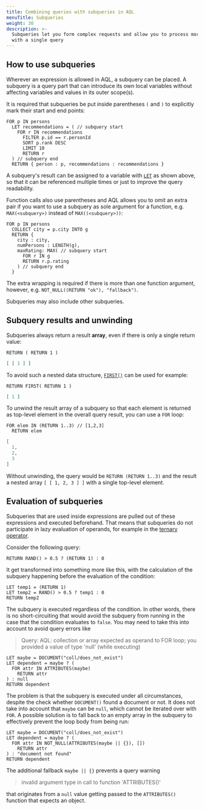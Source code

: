 ```yaml
---
title: Combining queries with subqueries in AQL
menuTitle: Subqueries
weight: 30
description: >-
  Subqueries let you form complex requests and allow you to process more data in
  with a single query
---
```

## How to use subqueries

Wherever an expression is allowed in AQL, a subquery can be placed. A subquery
is a query part that can introduce its own local variables without affecting
variables and values in its outer scope(s).

It is required that subqueries be put inside parentheses `(` and `)` to
explicitly mark their start and end points:

```aql
FOR p IN persons
  LET recommendations = ( // subquery start
    FOR r IN recommendations
      FILTER p.id == r.personId
      SORT p.rank DESC
      LIMIT 10
      RETURN r
  ) // subquery end
  RETURN { person : p, recommendations : recommendations }
```

A subquery's result can be assigned to a variable with
[`LET`](../high-level-operations/let.md) as shown above, so that it can be referenced
multiple times or just to improve the query readability.

Function calls also use parentheses and AQL allows you to omit an extra pair if
you want to use a subquery as sole argument for a function, e.g.
`MAX(<subquery>)` instead of `MAX((<subquery>))`:

```aql
FOR p IN persons
  COLLECT city = p.city INTO g
  RETURN {
    city : city,
    numPersons : LENGTH(g),
    maxRating: MAX( // subquery start
      FOR r IN g
      RETURN r.p.rating
    ) // subquery end
  }
```

The extra wrapping is required if there is more than one function argument,
however, e.g. `NOT_NULL((RETURN "ok"), "fallback")`.

Subqueries may also include other subqueries.

## Subquery results and unwinding

Subqueries always return a result **array**, even if there is only
a single return value:

```aql
RETURN ( RETURN 1 )
```

```json
[ [ 1 ] ]
```

To avoid such a nested data structure, [`FIRST()`](../functions/array.md#first)
can be used for example:

```aql
RETURN FIRST( RETURN 1 )
```

```json
[ 1 ]
```

To unwind the result array of a subquery so that each element is returned as
top-level element in the overall query result, you can use a `FOR` loop:

```aql
FOR elem IN (RETURN 1..3) // [1,2,3]
  RETURN elem
```

```json
[
  1,
  2,
  3
]
```

Without unwinding, the query would be `RETURN (RETURN 1..3)` and the result
a nested array `[ [ 1, 2, 3 ] ]` with a single top-level element.

## Evaluation of subqueries

Subqueries that are used inside expressions are pulled out of these
expressions and executed beforehand. That means that subqueries do not
participate in lazy evaluation of operands, for example in the
[ternary operator](../operators.md#ternary-operator).

Consider the following query:

```aql
RETURN RAND() > 0.5 ? (RETURN 1) : 0
```

It get transformed into something more like this, with the calculation of the
subquery happening before the evaluation of the condition:

```aql
LET temp1 = (RETURN 1)
LET temp2 = RAND() > 0.5 ? temp1 : 0
RETURN temp2
```

The subquery is executed regardless of the condition. In other words, there is
no short-circuiting that would avoid the subquery from running in the case that
the condition evaluates to `false`. You may need to take this into account to
avoid query errors like

> Query: AQL: collection or array expected as operand to FOR loop; you provided
> a value of type 'null' (while executing)

```aql
LET maybe = DOCUMENT("coll/does_not_exist")
LET dependent = maybe ? (
  FOR attr IN ATTRIBUTES(maybe)
    RETURN attr
) : null
RETURN dependent
```

The problem is that the subquery is executed under all circumstances, despite
the check whether `DOCUMENT()` found a document or not. It does not take into
account that `maybe` can be `null`, which cannot be iterated over with `FOR`.
A possible solution is to fall back to an empty array in the subquery to
effectively prevent the loop body from being run:

```aql
LET maybe = DOCUMENT("coll/does_not_exist")
LET dependent = maybe ? (
  FOR attr IN NOT_NULL(ATTRIBUTES(maybe || {}), [])
    RETURN attr
) : "document not found"
RETURN dependent
```

The additional fallback `maybe || {}` prevents a query warning

> invalid argument type in call to function 'ATTRIBUTES()'

that originates from a `null` value getting passed to the `ATTRIBUTES()`
function that expects an object.
